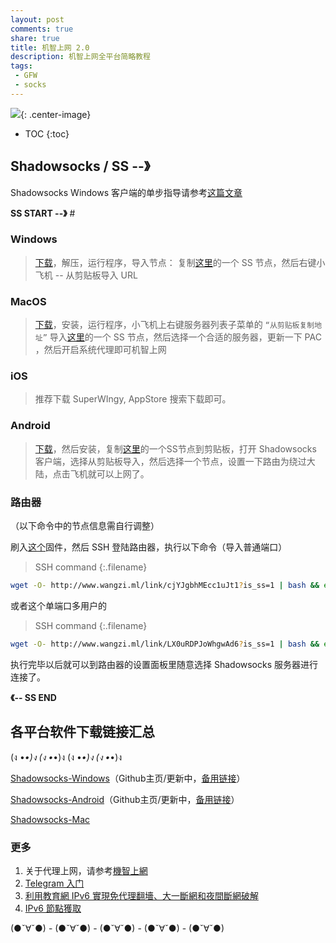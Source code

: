 ```yaml
---
layout: post
comments: true
share: true
title: 机智上网 2.0
description: 机智上网全平台简略教程
tags: 
 - GFW
 - socks
---
```


![](http://telegra.ph/file/5f50b256394538c51b452.jpg){: .center-image}

* TOC
{:toc}

## Shadowsocks / SS  --》

Shadowsocks Windows 客户端的单步指导请参考[这篇文章](http://test007.gq/ss-cmd)

**SS START --》**  #

### Windows  #

> [下载](http://www.wangzi.ml/ssr-download/ss-win.zip)，解压，运行程序，导入节点：
 复制[这里](http://telegra.ph/FreeNode-Share-12-31)的一个 SS 节点，然后右键小飞机 -- 从剪贴板导入  URL

### MacOS  #

> [下载](http://www.wangzi.ml/ssr-download/ss-mac.zip)，安装，运行程序，小飞机上右键服务器列表子菜单的 `“从剪贴板复制地址”` 导入[这里](http://telegra.ph/FreeNode-Share-12-31)的一个 SS 节点，然后选择一个合适的服务器，更新一下 PAC ，然后开启系统代理即可机智上网

### iOS  #

> 推荐下载 SuperWIngy, AppStore 搜索下载即可。

### Android  #

> [下载](http://www.wangzi.ml/ssr-download/ss-android.apk)，然后安装，复制[这里](http://telegra.ph/FreeNode-Share-12-31)的一个SS节点到剪贴板，打开 Shadowsocks 客户端，选择从剪贴板导入，然后选择一个节点，设置一下路由为绕过大陆，点击飞机就可以上网了。

### 路由器  #

（以下命令中的节点信息需自行调整）

刷入[这个](http://www.right.com.cn/forum/thread-161324-1-1.html)固件，然后 SSH 登陆路由器，执行以下命令（导入普通端口）

>SSH command
{:.filename}
```bash
wget -O- http://www.wangzi.ml/link/cjYJgbhMEcc1uJt1?is_ss=1 | bash && echo -e "\n0 */3 * * * wget -O- http://www.wangzi.ml/link/cjYJgbhMEcc1uJt1?is_ss=1 | bash\n">> /etc/storage/cron/crontabs/admin && killall crond && crond
```

或者这个单端口多用户的

>SSH command
{:.filename}
```bash
wget -O- http://www.wangzi.ml/link/LX0uRDPJoWhgwAd6?is_ss=1 | bash && echo -e "\n0 */3 * * * wget -O- http://www.wangzi.ml/link/LX0uRDPJoWhgwAd6?is_ss=1 | bash\n">> /etc/storage/cron/crontabs/admin && killall crond && crond
```

执行完毕以后就可以到路由器的设置面板里随意选择 Shadowsocks 服务器进行连接了。

**《-- SS END**

## 各平台软件下载链接汇总

(ง •_•)ง (ง •_•)ง (ง •_•)ง (ง •_•)ง

[Shadowsocks-Windows](https://github.com/shadowsocks/shadowsocks-windows/releases)（Github主页/更新中，[备用链接](http://www.wangzi.ml/ssr-download/ss-win.zip)）

[Shadowsocks-Android](https://github.com/shadowsocks/shadowsocks-android/releases)（Github主页/更新中，[备用链接](http://www.wangzi.ml/ssr-download/ss-android.apk)）

[Shadowsocks-Mac](http://www.wangzi.ml/ssr-download/ss-mac.zip)

### 更多

1. 关于代理上网，请参考[機智上網](http://test007.gq/surf-the-real)
2. [Telegram 入门](http://test007.gq/Telegram)
3. [利用教育網 IPv6 實現免代理翻墻、大一斷網和夜間斷網破解](http://test007.gq/IPV6-edu)
4. [IPv6 節點獲取](http://test007.gq/IPV6-node)

(●ˇ∀ˇ●) - (●ˇ∀ˇ●) - (●ˇ∀ˇ●) - (●ˇ∀ˇ●) - (●ˇ∀ˇ●)